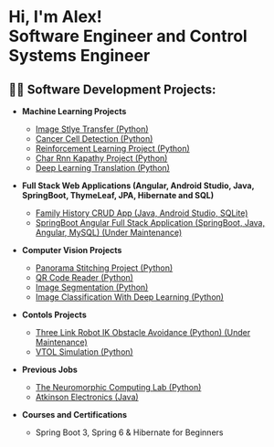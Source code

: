 <h1>Hi, I'm Alex! <br/><a> Software Engineer and Control Systems Engineer</a>

<h2>👨‍💻 Software Development Projects:</h2>

- <b>Machine Learning Projects</b>
  - [Image Stlye Transfer (Python)](https://github.com/AlexMillett/ImageStyleTransfer)
  - [Cancer Cell Detection (Python)](https://github.com/AlexMillett/CancerCellDetectionProject)
  - [Reinforcement Learning Project (Python)](https://github.com/AlexMillett/ReinforcementLearningProject)
  - [Char Rnn Kapathy Project (Python)](https://github.com/AlexMillett/CharRnnKapathyProject)
  - [Deep Learning Translation (Python)](https://github.com/AlexMillett/DeepLearningTranslation)
- <b>Full Stack Web Applications (Angular, Android Studio, Java, SpringBoot, ThymeLeaf, JPA, Hibernate and SQL)</b>
  - [Family History CRUD App (Java, Android Studio, SQLite)](https://github.com/AlexMillett/FamilyHistoryCRUDApplication)
  - [SpringBoot Angular Full Stack Application (SpringBoot, Java, Angular, MySQL) (Under Maintenance)](https://github.com/AlexMillett/SpringBootAngularCRUDApplication)
- <b>Computer Vision Projects</b>
  - [Panorama Stitching Project (Python)](https://github.com/AlexMillett/PanoramicStitchingProject)
  - [QR Code Reader (Python)](https://github.com/AlexMillett/QRCodeReader)
  - [Image Segmentation (Python)](https://github.com/AlexMillett/ImageSegmentation)
  - [Image Classification With Deep Learning (Python)](https://github.com/AlexMillett/DeepLearningImageClassification)
- <b>Contols Projects</b>
  - [Three Link Robot IK Obstacle Avoidance (Python) (Under Maintenance)](https://github.com/AlexMillett/ThreeLinkRobot)
  - [VTOL Simulation (Python)](https://github.com/AlexMillett/VTOLSimulation)
 
- <b>Previous Jobs</b>
  - [The Neuromorphic Computing Lab (Python)](https://github.com/AlexMillett/NeuromorphicComputing)
  - [Atkinson Electronics (Java)](https://github.com/AlexMillett/AtkinsonElectronics)
  
- <b>Courses and Certifications</b>
  - Spring Boot 3, Spring 6 & Hibernate for Beginners
